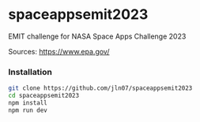 # spaceappsemit2023
EMIT challenge for NASA Space Apps Challenge 2023

Sources: https://www.epa.gov/



### Installation
```bash
git clone https://github.com/jln07/spaceappsemit2023
cd spaceappsemit2023
npm install
npm run dev
```